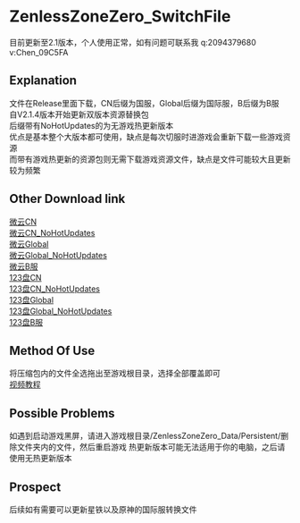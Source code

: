 # ZenlessZoneZero_SwitchFile
目前更新至2.1版本，个人使用正常，如有问题可联系我 q:2094379680  v:Chen_09C5FA<br>

Explanation
-------------
文件在Release里面下载，CN后缀为国服，Global后缀为国际服，B后缀为B服<br>
自V2.1.4版本开始更新双版本资源替换包<br>
后缀带有NoHotUpdates的为无游戏热更新版本<br>
优点是基本整个大版本都可使用，缺点是每次切服时进游戏会重新下载一些游戏资源<br>
而带有游戏热更新的资源包则无需下载游戏资源文件，缺点是文件可能较大且更新较为频繁<br>

Other Download link
-----------------------
[微云CN](https://share.weiyun.com/31c0BHDc)<br>
[微云CN_NoHotUpdates](https://share.weiyun.com/aA3fyRgO)<br>
[微云Global](https://share.weiyun.com/EibGhE1R)<br>
[微云Global_NoHotUpdates](https://share.weiyun.com/wWPtWRsi)<br>
[微云B服](https://share.weiyun.com/1unlj0hA)<br>
[123盘CN](https://www.123684.com/s/222Ijv-mhxFd)<br>
[123盘CN_NoHotUpdates](https://www.123684.com/s/222Ijv-zdxFd)<br>
[123盘Global](https://www.123684.com/s/222Ijv-ohxFd)<br>
[123盘Global_NoHotUpdates](https://www.123684.com/s/222Ijv-LdxFd)<br>
[123盘B服](https://www.123684.com/s/222Ijv-5dxFd)<br>

Method Of Use
-----------------
将压缩包内的文件全选拖出至游戏根目录，选择全部覆盖即可<br>
[视频教程](https://www.bilibili.com/video/BV1RY8EzqEYz)<br>

Possible Problems
--------------------
如遇到启动游戏黑屏，请进入游戏根目录/ZenlessZoneZero_Data/Persistent/删除文件夹内的文件，然后重启游戏
热更新版本可能无法适用于你的电脑，之后请使用无热更新版本

Prospect
----------
后续如有需要可以更新星铁以及原神的国际服转换文件<br>